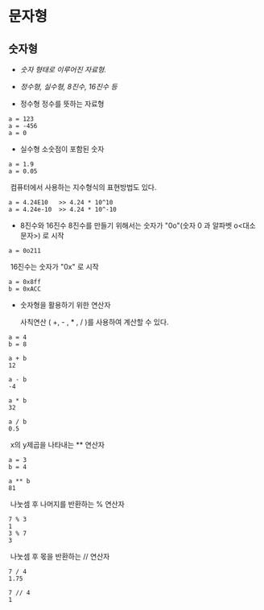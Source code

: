 # 문자형



## 숫자형

- *숫자 형태로 이루어진 자료형.*

- *정수형, 실수형, 8진수, 16진수 등*

 

- 정수형
  정수를 뜻하는 자료형

```
a = 123
a = -456
a = 0
```

 

- 실수형
  소숫점이 포함된 숫자

```
a = 1.9
a = 0.05
```

​     컴퓨터에서 사용하는 지수형식의 표현방법도 있다.

```
a = 4.24E10   >> 4.24 * 10^10
a = 4.24e-10  >> 4.24 * 10^-10
```

 

- 8진수와 16진수
  8진수를 만들기 위해서는 숫자가 "0o"(숫자 0 과 알파벳 o<대소문자>) 로 시작

```
a = 0o211
```

​       16진수는 숫자가 "0x" 로 시작

```
a = 0x8ff
b = 0xACC
```

 

 

- 숫자형을 활용하기 위한 연산자

  사칙연산 ( +, - , \* , / )를 사용하여 계산할 수 있다.

```
a = 4
b = 8

a + b
12

a - b
-4

a * b
32

a / b
0.5
```

 

​      x의 y제곱을 나타내는 \** 연산자

```
a = 3
b = 4

a ** b
81
```

 

​	나눗셈 후 나머지를 반환하는 % 연산자

```
7 % 3
1
3 % 7
3
```



​	나눗셈 후 몫을 반환하는 // 연산자

```
7 / 4
1.75

7 // 4
1
```